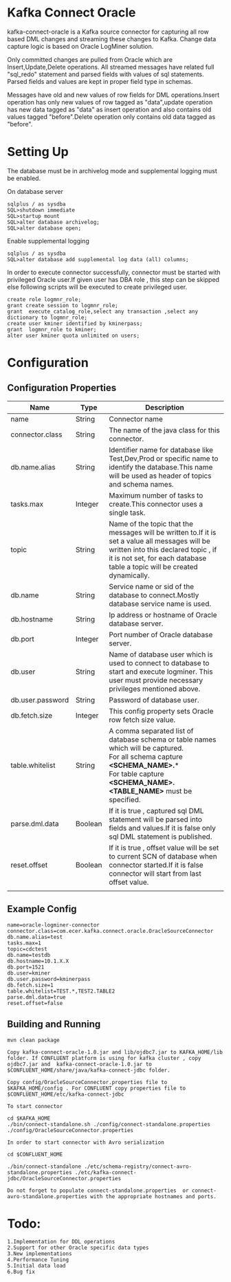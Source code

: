 # Kafka Connect Oracle

kafka-connect-oracle is a Kafka source connector for capturing all row based DML changes and streaming these changes to Kafka. Change data capture logic is based on Oracle LogMiner solution.

Only committed changes are pulled from Oracle which are Insert,Update,Delete operations. All streamed messages have related full "sql_redo" statement and parsed fields with values of sql statements. Parsed fields and values are kept in proper field type in schemas.

Messages have old and new values of row fields for DML operations.Insert operation has only new values of row tagged as "data",update operation has new data tagged as "data" as insert operation and also contains old values tagged "before".Delete operation only contains old data tagged as "before".

# Setting Up

The database must be in archivelog mode and supplemental logging must be enabled.

On database server

    sqlplus / as sysdba    
    SQL>shutdown immediate
    SQL>startup mount
    SQL>alter database archivelog;
    SQL>alter database open;

Enable supplemental logging

    sqlplus / as sysdba    
    SQL>alter database add supplemental log data (all) columns;

In order to execute connector successfully, connector must be started with privileged Oracle user.If given user has DBA role , this step can be skipped else following scripts will be executed to create privileged user.

    create role logmnr_role;
    grant create session to logmnr_role;
    grant  execute_catalog_role,select any transaction ,select any dictionary to logmnr_role;
    create user kminer identified by kminerpass;
    grant  logmnr_role to kminer;
    alter user kminer quota unlimited on users;


# Configuration

## Configuration Properties

|Name|Type|Description|
|---|---|---|
|name|String|Connector name|
|connector.class|String|The name of the java class for this connector.|
|db.name.alias|String|Identifier name for database like Test,Dev,Prod or specific name to identify the database.This name will be used as header of topics and schema names.|
|tasks.max|Integer|Maximum number of tasks to create.This connector uses a single task.|
|topic|String|Name of the topic that the messages will be written to.If it is set a value all messages will be written into this declared topic , if it is not set,  for each database table a topic will be created dynamically.|
|db.name|String|Service name  or sid of the database to connect.Mostly database service name is used.|
|db.hostname|String|Ip address or hostname of Oracle database server.|
|db.port|Integer|Port number of Oracle database server.|
|db.user|String |Name of database user which is used to connect to database to start and execute logminer. This           user must provide necessary privileges mentioned above.|
|db.user.password|String|Password of database user.|
|db.fetch.size|Integer|This config property sets Oracle row fetch size value.|
|table.whitelist|String|A comma separated list of database schema or table names which will be captured.<br />For all schema capture **<SCHEMA_NAME>.*** <br /> For table capture **<SCHEMA_NAME>.<TABLE_NAME>** must be specified.|
|parse.dml.data|Boolean|If it is true , captured sql DML statement will be parsed into fields and values.If it is false only sql DML statement is published.
|reset.offset|Boolean|If it is true , offset value will be set to current SCN of database when connector started.If it is false connector will start from last offset value.
|||



## Example Config

    name=oracle-logminer-connector
    connector.class=com.ecer.kafka.connect.oracle.OracleSourceConnector
    db.name.alias=test
    tasks.max=1
    topic=cdctest
    db.name=testdb
    db.hostname=10.1.X.X
    db.port=1521
    db.user=kminer
    db.user.password=kminerpass
    db.fetch.size=1
    table.whitelist=TEST.*,TEST2.TABLE2
    parse.dml.data=true
    reset.offset=false

## Building and Running

    mvn clean package

    Copy kafka-connect-oracle-1.0.jar and lib/ojdbc7.jar to KAFKA_HOME/lib folder. If CONFLUENT platform is using for kafka cluster , copy ojdbc7.jar and  kafka-connect-oracle-1.0.jar to $CONFLUENT_HOME/share/java/kafka-connect-jdbc folder.

    Copy config/OracleSourceConnector.properties file to $KAFKA_HOME/config . For CONFLUENT copy properties file to $CONFLUENT_HOME/etc/kafka-connect-jdbc

    To start connector

    cd $KAFKA_HOME
    ./bin/connect-standalone.sh ./config/connect-standalone.properties ./config/OracleSourceConnector.properties

    In order to start connector with Avro serialization 
    
    cd $CONFLUENT_HOME

    ./bin/connect-standalone ./etc/schema-registry/connect-avro-standalone.properties ./etc/kafka-connect-jdbc/OracleSourceConnector.properties 

    Do not forget to populate connect-standalone.properties  or connect-avro-standalone.properties with the appropriate hostnames and ports.

# Todo:

    1.Implementation for DDL operations
    2.Support for other Oracle specific data types
    3.New implementations
    4.Performance Tuning
    5.Initial data load
    6.Bug fix
